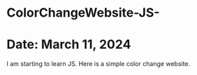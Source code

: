 # ColorChangeWebsite-JS-

# Date: March 11, 2024

I am starting to learn JS. Here is a simple color change website.
